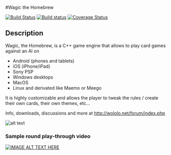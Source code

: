 #Wagic the Homebrew


[![Build Status](https://travis-ci.com/WagicProject/wagic.png?branch=master)](https://travis-ci.com/WagicProject/wagic)
[![Build status](https://ci.appveyor.com/api/projects/status/7j4fbr6m62aqej59/branch/master)](https://ci.appveyor.com/project/xawotihs/wagic/branch/master)
[![Coverage Status](https://coveralls.io/repos/WagicProject/wagic/badge.png?branch=master)](https://coveralls.io/r/WagicProject/wagic?branch=master)

## Description

Wagic, the Homebrew, is a C++ game engine that allows to play card games against an AI on
- Android (phones and tablets) 
- iOS (iPhone/iPad)
- Sony PSP
- Windows desktops 
- MacOS
- Linux and derivated like Maemo or Meego 

It is highly customizable and allows the player to tweak the rules / create their own cards, their own themes, etc... 


Info, downloads, discussions and more at http://wololo.net/forum/index.php

![alt text](http://wololo.net/wagic/wp-content/uploads/2009/10/shop.jpg "Screenshot")



### Sample round play-through video
[![IMAGE ALT TEXT HERE](http://img.youtube.com/vi/WUFSAPZuDIk/0.jpg)](http://www.youtube.com/watch?v=WUFSAPZuDIk)
